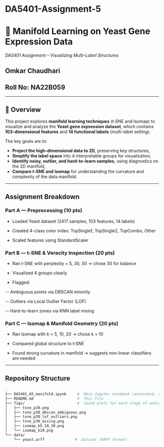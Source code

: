 # DA5401-Assignment-5
# 🧬 Manifold Learning on Yeast Gene Expression Data  
*DA5401 Assignment – Visualizing Multi-Label Structures*


## Omkar Chaudhari
## Roll No: NA22B059

---

## 📖 Overview

This project explores **manifold learning techniques** (t‑SNE and Isomap) to visualize and analyze the **Yeast gene expression dataset**, which contains **103-dimensional features** and **14 functional labels** (multi-label setting).

The key goals are to:
- **Project the high-dimensional data to 2D**, preserving key structures,
- **Simplify the label space** into 4 interpretable groups for visualization,
- **Identify noisy, outlier, and hard-to-learn samples**, using diagnostics on the 2D manifold,
- **Compare t‑SNE and Isomap** for understanding the curvature and complexity of the data manifold.

---

## Assignment Breakdown
### Part A — Preprocessing (10 pts)

- Loaded Yeast dataset (2417 samples, 103 features, 14 labels)

- Created 4-class color index: TopSingle1, TopSingle2, TopCombo, Other

 - Scaled features using StandardScaler

### Part B — t‑SNE & Veracity Inspection (20 pts)

- Ran t-SNE with perplexity = 5, 30, 50 → chose 30 for balance

- Visualized 4 groups clearly

- Flagged:

-- Ambiguous points via DBSCAN minority

-- Outliers via Local Outlier Factor (LOF)

-- Hard-to-learn zones via KNN label mixing

### Part C — Isomap & Manifold Geometry (20 pts)

- Ran Isomap with k = 5, 10, 20 → chose k = 10

- Compared global structure to t‑SNE

- Found strong curvature in manifold → suggests non-linear classifiers are needed

---

## Repository Structure

```bash
.
├── DA5401_A5_manifold.ipynb     #  Main Jupyter notebook (annotated, all code + markdown)
├── README.md                    #  This file
├── figs/                        #  Saved plots for each stage of analysis
│   ├── tsne_p30.png
│   ├── tsne_p30_dbscan_ambiguous.png
│   ├── tsne_p30_lof_outliers.png
│   ├── tsne_p30_mixing.png
│   ├── isomap_k5_10_20.png
│   └── isomap_k10.png
└── data/
    └── yeast.arff              #  Dataset (ARFF format)

